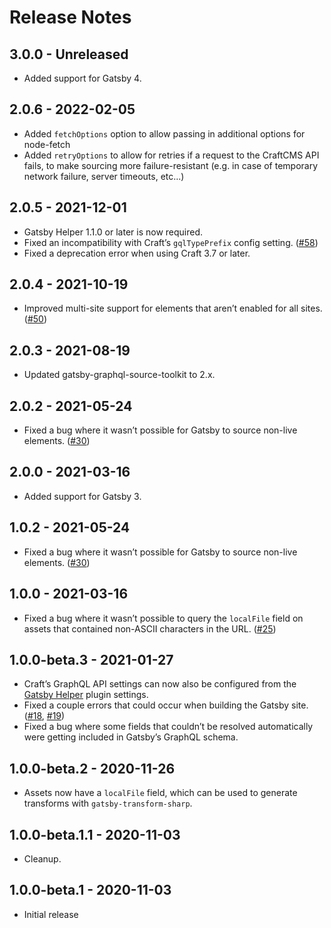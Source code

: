 # Release Notes
## 3.0.0 - Unreleased
- Added support for Gatsby 4.

## 2.0.6 - 2022-02-05
- Added `fetchOptions` option to allow passing in additional options for node-fetch
- Added `retryOptions` to allow for retries if a request to the CraftCMS API fails, to make sourcing more failure-resistant (e.g. in case of temporary network failure, server timeouts, etc...)

## 2.0.5 - 2021-12-01
- Gatsby Helper 1.1.0 or later is now required.
- Fixed an incompatibility with Craft’s `gqlTypePrefix` config setting. ([#58](https://github.com/craftcms/gatsby-source-craft/issues/58))
- Fixed a deprecation error when using Craft 3.7 or later.

## 2.0.4 - 2021-10-19
- Improved multi-site support for elements that aren’t enabled for all sites. ([#50](https://github.com/craftcms/gatsby-source-craft/issues/50))

## 2.0.3 - 2021-08-19
- Updated gatsby-graphql-source-toolkit to 2.x.

## 2.0.2 - 2021-05-24
- Fixed a bug where it wasn’t possible for Gatsby to source non-live elements. ([#30](https://github.com/craftcms/gatsby-source-craft/issues/30))

## 2.0.0 - 2021-03-16
- Added support for Gatsby 3.

## 1.0.2 - 2021-05-24
- Fixed a bug where it wasn’t possible for Gatsby to source non-live elements. ([#30](https://github.com/craftcms/gatsby-source-craft/issues/30))

## 1.0.0 - 2021-03-16
- Fixed a bug where it wasn’t possible to query the `localFile` field on assets that contained non-ASCII characters in the URL. ([#25](https://github.com/craftcms/gatsby-source-craft/issues/25))

## 1.0.0-beta.3 - 2021-01-27
- Craft’s GraphQL API settings can now also be configured from the [Gatsby Helper](https://plugins.craftcms.com/gatsby-helper) plugin settings.
- Fixed a couple errors that could occur when building the Gatsby site. ([#18](https://github.com/craftcms/gatsby-source-craft/issues/18), [#19](https://github.com/craftcms/gatsby-source-craft/issues/19))
- Fixed a bug where some fields that couldn’t be resolved automatically were getting included in Gatsby’s GraphQL schema.

## 1.0.0-beta.2 - 2020-11-26
- Assets now have a `localFile` field, which can be used to generate transforms with `gatsby-transform-sharp`.

## 1.0.0-beta.1.1 - 2020-11-03
- Cleanup.

## 1.0.0-beta.1 - 2020-11-03
- Initial release
